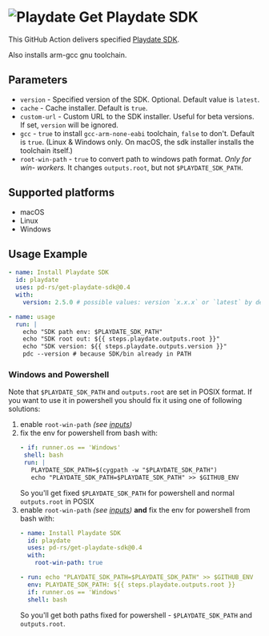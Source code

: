 # ![Playdate](https://help.play.date/images/toolbar-icon-playdate.svg) Get Playdate SDK

This GitHub Action delivers specified [Playdate SDK][Playdate].

Also installs arm-gcc gnu toolchain.

[Playdate]: https://play.date/dev/#cardSDK


## Parameters

- `version` - Specified version of the SDK. Optional. Default value is `latest`.
- `cache` - Cache installer. Default is `true`.
- `custom-url` - Custom URL to the SDK installer. Useful for beta versions. If set, `version` will be ignored.
- `gcc` - `true` to install `gcc-arm-none-eabi` toolchain, `false` to don't. Default is `true`.
  (Linux & Windows only. On macOS, the sdk installer installs the toolchain itself.)
- `root-win-path` - `true` to convert path to windows path format. _Only for win- workers._
  It changes `outputs.root`, but not `$PLAYDATE_SDK_PATH`.


## Supported platforms

- macOS
- Linux
- Windows


## Usage Example

```yaml
- name: Install Playdate SDK
  id: playdate
  uses: pd-rs/get-playdate-sdk@0.4
  with:
    version: 2.5.0 # possible values: version `x.x.x` or `latest` by default

- name: usage
  run: |
    echo "SDK path env: $PLAYDATE_SDK_PATH"
    echo "SDK root out: ${{ steps.playdate.outputs.root }}"
    echo "SDK version: ${{ steps.playdate.outputs.version }}"
    pdc --version # because SDK/bin already in PATH
```


### Windows and Powershell

Note that `$PLAYDATE_SDK_PATH` and `outputs.root` are set in POSIX format.
If you want to use it in powershell you should fix it using one of following solutions:
1. enable `root-win-path` _(see [inputs](#parameters))_
1. fix the env for powershell from bash with:
   ```yaml
   - if: runner.os == 'Windows'
    shell: bash
    run: |
      PLAYDATE_SDK_PATH=$(cygpath -w "$PLAYDATE_SDK_PATH")
      echo "PLAYDATE_SDK_PATH=$PLAYDATE_SDK_PATH" >> $GITHUB_ENV
   ```
   So you'll get fixed `$PLAYDATE_SDK_PATH` for powershell and normal `outputs.root` in POSIX
1. enable `root-win-path` _(see [inputs](#parameters))_ __and__ fix the env for powershell from bash with:
   ```yaml
   - name: Install Playdate SDK
     id: playdate
     uses: pd-rs/get-playdate-sdk@0.4
     with:
       root-win-path: true

   - run: echo "PLAYDATE_SDK_PATH=$PLAYDATE_SDK_PATH" >> $GITHUB_ENV
     env: PLAYDATE_SDK_PATH: ${{ steps.playdate.outputs.root }}
     if: runner.os == 'Windows'
     shell: bash

   ```
   So you'll get both paths fixed for powershell - `$PLAYDATE_SDK_PATH` and `outputs.root`.
